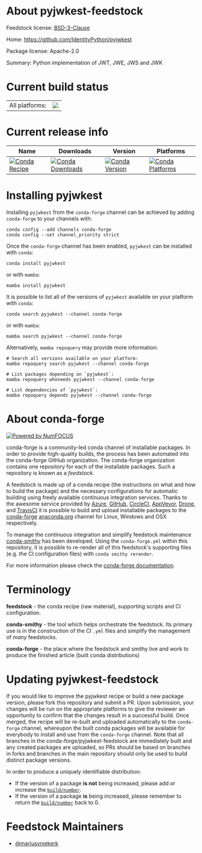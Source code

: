 About pyjwkest-feedstock
========================

Feedstock license: [BSD-3-Clause](https://github.com/conda-forge/pyjwkest-feedstock/blob/main/LICENSE.txt)

Home: https://github.com/IdentityPython/pyjwkest

Package license: Apache-2.0

Summary: Python implementation of JWT, JWE, JWS and JWK

Current build status
====================


<table><tr><td>All platforms:</td>
    <td>
      <a href="https://dev.azure.com/conda-forge/feedstock-builds/_build/latest?definitionId=4762&branchName=main">
        <img src="https://dev.azure.com/conda-forge/feedstock-builds/_apis/build/status/pyjwkest-feedstock?branchName=main">
      </a>
    </td>
  </tr>
</table>

Current release info
====================

| Name | Downloads | Version | Platforms |
| --- | --- | --- | --- |
| [![Conda Recipe](https://img.shields.io/badge/recipe-pyjwkest-green.svg)](https://anaconda.org/conda-forge/pyjwkest) | [![Conda Downloads](https://img.shields.io/conda/dn/conda-forge/pyjwkest.svg)](https://anaconda.org/conda-forge/pyjwkest) | [![Conda Version](https://img.shields.io/conda/vn/conda-forge/pyjwkest.svg)](https://anaconda.org/conda-forge/pyjwkest) | [![Conda Platforms](https://img.shields.io/conda/pn/conda-forge/pyjwkest.svg)](https://anaconda.org/conda-forge/pyjwkest) |

Installing pyjwkest
===================

Installing `pyjwkest` from the `conda-forge` channel can be achieved by adding `conda-forge` to your channels with:

```
conda config --add channels conda-forge
conda config --set channel_priority strict
```

Once the `conda-forge` channel has been enabled, `pyjwkest` can be installed with `conda`:

```
conda install pyjwkest
```

or with `mamba`:

```
mamba install pyjwkest
```

It is possible to list all of the versions of `pyjwkest` available on your platform with `conda`:

```
conda search pyjwkest --channel conda-forge
```

or with `mamba`:

```
mamba search pyjwkest --channel conda-forge
```

Alternatively, `mamba repoquery` may provide more information:

```
# Search all versions available on your platform:
mamba repoquery search pyjwkest --channel conda-forge

# List packages depending on `pyjwkest`:
mamba repoquery whoneeds pyjwkest --channel conda-forge

# List dependencies of `pyjwkest`:
mamba repoquery depends pyjwkest --channel conda-forge
```


About conda-forge
=================

[![Powered by
NumFOCUS](https://img.shields.io/badge/powered%20by-NumFOCUS-orange.svg?style=flat&colorA=E1523D&colorB=007D8A)](https://numfocus.org)

conda-forge is a community-led conda channel of installable packages.
In order to provide high-quality builds, the process has been automated into the
conda-forge GitHub organization. The conda-forge organization contains one repository
for each of the installable packages. Such a repository is known as a *feedstock*.

A feedstock is made up of a conda recipe (the instructions on what and how to build
the package) and the necessary configurations for automatic building using freely
available continuous integration services. Thanks to the awesome service provided by
[Azure](https://azure.microsoft.com/en-us/services/devops/), [GitHub](https://github.com/),
[CircleCI](https://circleci.com/), [AppVeyor](https://www.appveyor.com/),
[Drone](https://cloud.drone.io/welcome), and [TravisCI](https://travis-ci.com/)
it is possible to build and upload installable packages to the
[conda-forge](https://anaconda.org/conda-forge) [anaconda.org](https://anaconda.org/)
channel for Linux, Windows and OSX respectively.

To manage the continuous integration and simplify feedstock maintenance
[conda-smithy](https://github.com/conda-forge/conda-smithy) has been developed.
Using the ``conda-forge.yml`` within this repository, it is possible to re-render all of
this feedstock's supporting files (e.g. the CI configuration files) with ``conda smithy rerender``.

For more information please check the [conda-forge documentation](https://conda-forge.org/docs/).

Terminology
===========

**feedstock** - the conda recipe (raw material), supporting scripts and CI configuration.

**conda-smithy** - the tool which helps orchestrate the feedstock.
                   Its primary use is in the construction of the CI ``.yml`` files
                   and simplify the management of *many* feedstocks.

**conda-forge** - the place where the feedstock and smithy live and work to
                  produce the finished article (built conda distributions)


Updating pyjwkest-feedstock
===========================

If you would like to improve the pyjwkest recipe or build a new
package version, please fork this repository and submit a PR. Upon submission,
your changes will be run on the appropriate platforms to give the reviewer an
opportunity to confirm that the changes result in a successful build. Once
merged, the recipe will be re-built and uploaded automatically to the
`conda-forge` channel, whereupon the built conda packages will be available for
everybody to install and use from the `conda-forge` channel.
Note that all branches in the conda-forge/pyjwkest-feedstock are
immediately built and any created packages are uploaded, so PRs should be based
on branches in forks and branches in the main repository should only be used to
build distinct package versions.

In order to produce a uniquely identifiable distribution:
 * If the version of a package **is not** being increased, please add or increase
   the [``build/number``](https://docs.conda.io/projects/conda-build/en/latest/resources/define-metadata.html#build-number-and-string).
 * If the version of a package **is** being increased, please remember to return
   the [``build/number``](https://docs.conda.io/projects/conda-build/en/latest/resources/define-metadata.html#build-number-and-string)
   back to 0.

Feedstock Maintainers
=====================

* [@mariusvniekerk](https://github.com/mariusvniekerk/)

